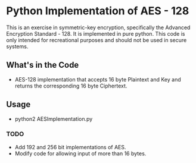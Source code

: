 # Python Implementation of AES - 128
This is an exercise in symmetric-key encryption, specifically the Advanced Encryption Standard - 128.
It is implemented in pure python. This code is only intended for recreational purposes and should not be used in secure systems.

## What's in the Code
- AES-128 implementation that accepts 16 byte Plaintext and Key and returns the corresponding 16 byte Ciphertext.

## Usage
- python2 AESImplementation.py
  
  
### TODO
* Add 192 and 256 bit implementations of AES.
* Modify code for allowing input of more than 16 bytes. 

